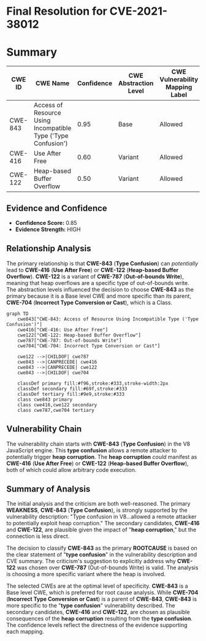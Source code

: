 # Final Resolution for CVE-2021-38012

# Summary
| CWE ID | CWE Name | Confidence | CWE Abstraction Level | CWE Vulnerability Mapping Label | CWE-Vulnerability Mapping Notes |
|---|---|---|---|---|---|
| CWE-843 | Access of Resource Using Incompatible Type ('Type Confusion') | 0.95 | Base | Allowed | Primary CWE |
| CWE-416 | Use After Free | 0.60 | Variant | Allowed | Secondary Candidate |
| CWE-122 | Heap-based Buffer Overflow | 0.50 | Variant | Allowed | Secondary Candidate |

## Evidence and Confidence

*   **Confidence Score:** 0.85
*   **Evidence Strength:** HIGH

## Relationship Analysis
The primary relationship is that **CWE-843** (**Type Confusion**) can *potentially* lead to **CWE-416** (**Use After Free**) or **CWE-122** (**Heap-based Buffer Overflow**). **CWE-122** is a variant of **CWE-787** (**Out-of-bounds Write**), meaning that heap overflows are a specific type of out-of-bounds write. The abstraction levels influenced the decision to choose **CWE-843** as the primary because it is a Base level CWE and more specific than its parent, **CWE-704** (**Incorrect Type Conversion or Cast**), which is a Class.

```mermaid
graph TD
    cwe843["CWE-843: Access of Resource Using Incompatible Type ('Type Confusion')"]
    cwe416["CWE-416: Use After Free"]
    cwe122["CWE-122: Heap-based Buffer Overflow"]
    cwe787["CWE-787: Out-of-bounds Write"]
    cwe704["CWE-704: Incorrect Type Conversion or Cast"]

    cwe122 -->|CHILDOF| cwe787
    cwe843 -->|CANPRECEDE| cwe416
    cwe843 -->|CANPRECEDE| cwe122
    cwe843 -->|CHILDOF| cwe704
    
    classDef primary fill:#f96,stroke:#333,stroke-width:2px
    classDef secondary fill:#69f,stroke:#333
    classDef tertiary fill:#9e9,stroke:#333
    class cwe843 primary
    class cwe416,cwe122 secondary
    class cwe787,cwe704 tertiary
```

## Vulnerability Chain
The vulnerability chain starts with **CWE-843** (**Type Confusion**) in the V8 JavaScript engine. This **type confusion** allows a remote attacker to potentially trigger **heap corruption**. The **heap corruption** *could* manifest as **CWE-416** (**Use After Free**) or **CWE-122** (**Heap-based Buffer Overflow**), both of which could allow arbitrary code execution.

## Summary of Analysis
The initial analysis and the criticism are both well-reasoned. The primary **WEAKNESS**, **CWE-843** (**Type Confusion**), is strongly supported by the vulnerability description: "Type confusion in V8...allowed a remote attacker to potentially exploit heap corruption." The secondary candidates, **CWE-416** and **CWE-122**, are plausible given the impact of "**heap corruption**," but the connection is less direct.

The decision to classify **CWE-843** as the primary **ROOTCAUSE** is based on the clear statement of "**type confusion**" in the vulnerability description and CVE summary. The criticism's suggestion to explicitly address why **CWE-122** was chosen over **CWE-787** (Out-of-bounds Write) is valid. The analysis is choosing a more specific variant where the heap is involved.

The selected CWEs are at the optimal level of specificity. **CWE-843** is a Base level CWE, which is preferred for root cause analysis. While **CWE-704** (**Incorrect Type Conversion or Cast**) is a parent of **CWE-843**, **CWE-843** is more specific to the "**type confusion**" vulnerability described. The secondary candidates, **CWE-416** and **CWE-122**, are chosen as plausible consequences of the **heap corruption** resulting from the **type confusion**. The confidence levels reflect the directness of the evidence supporting each mapping.